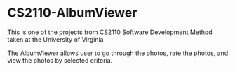 # CS2110-AlbumViewer
This is one of the projects from CS2110 Software Development Method taken at the University of Virginia 

The AlbumViewer allows user to go through the photos, rate the photos, and view the photos by selected criteria. 
